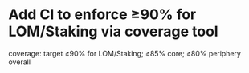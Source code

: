 # Add CI to enforce ≥90% for LOM/Staking via coverage tool
coverage: target ≥90% for LOM/Staking; ≥85% core; ≥80% periphery overall
